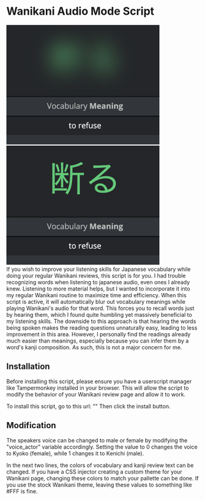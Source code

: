 # Wanikani Audio Mode Script
<span><img src="https://github.com/Electrosquib/Wanikani-Audio-Mode/blob/main/img/blurred.png" width="400px" />
<img src="https://github.com/Electrosquib/Wanikani-Audio-Mode/blob/main/img/unblurred.png" width="400px" /></span><br>
If you wish to improve your listening skills for Japanese vocabulary while doing your regular Wanikani reviews, this script is for you. I had trouble recognizing words when listening to japanese audio, even ones I already knew. Listening to more material helps, but I wanted to incorporate it into my regular Wanikani routine to maximize time and efficiency. When this script is active, it will automatically blur out vocabulary meanings while playing Wanikani's audio for that word. This forces you to recall words just by hearing them, which I found quite humbling yet massively beneficial to my listening skills. The downside to this approach is that hearing the words being spoken makes the reading questions unnaturally easy, leading to less improvement in this area. However, I personally find the readings already much easier than meanings, especially because you can infer them by a word's kanji composition. As such, this is not a major concern for me.

## Installation 
Before installing this script, please ensure you have a userscript manager like Tampermonkey installed in your browser. This will allow the script to modify the behavior of your Wanikani review page and allow it to work. 

To install this script, go to this url: ""
Then click the install button.

## Modification
The speakers voice can be changed to male or female by modifying the "voice_actor" variable accordingly. Setting the value to 0 changes the voice to Kyoko (female), while 1 changes it to Kenichi (male). 

In the next two lines, the colors of vocabulary and kanji review text can be changed. If you have a CSS injector creating a custom theme for your Wanikani page, changing these colors to match your pallette can be done. If you use the stock Wanikani theme, leaving these values to something like #FFF is fine.
